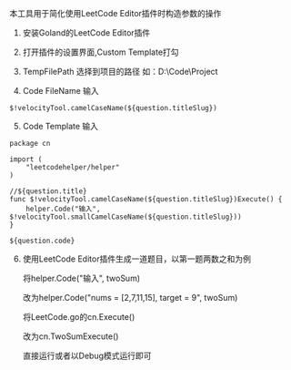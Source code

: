 本工具用于简化使用LeetCode Editor插件时构造参数的操作

1. 安装Goland的LeetCode Editor插件


2. 打开插件的设置界面,Custom Template打勾


3. TempFilePath 选择到项目的路径  如：D:\Code\Project


4. Code FileName 输入

```
$!velocityTool.camelCaseName(${question.titleSlug})
```

5. Code Template 输入

```
package cn

import (
	"leetcodehelper/helper"
)

//${question.title}
func $!velocityTool.camelCaseName(${question.titleSlug})Execute() {
	helper.Code("输入", $!velocityTool.smallCamelCaseName(${question.titleSlug}))
}

${question.code}
```

6. 使用LeetCode Editor插件生成一道题目，以第一题两数之和为例
   
   将helper.Code("输入", twoSum)

   改为helper.Code("nums = [2,7,11,15], target = 9", twoSum)

   将LeetCode.go的cn.Execute()

   改为cn.TwoSumExecute()

   直接运行或者以Debug模式运行即可